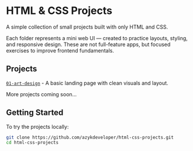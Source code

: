 # HTML & CSS Projects

A simple collection of small projects built with only HTML and CSS.

Each folder represents a mini web UI — created to practice layouts, styling, and responsive design. These are not full-feature apps, but focused exercises to improve frontend fundamentals.

## Projects
[`01-art-design`](/01-art-design) - A basic landing page with clean visuals and layout.

More projects coming soon...
  

## Getting Started

To try the projects locally:

```bash
git clone https://github.com/azykdeveloper/html-css-projects.git
cd html-css-projects

